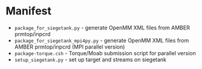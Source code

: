 # Manifest
* `package_for_siegetank.py` - generate OpenMM XML files from AMBER prmtop/inpcrd
* `package_for_siegetank_mpi4py.py` - generate OpenMM XML files from AMBER prmtop/inpcrd (MPI parallel version)
* `package-torque.csh` - Torque/Moab submission script for parallel version
* `setup_siegetank.py` - set up target and streams on siegetank
